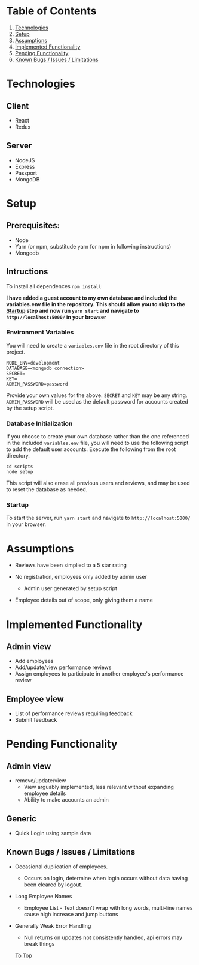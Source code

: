 # Table of Contents

1.  [Technologies](#technologies)
2.  [Setup](#setup)
3.  [Assumptions](#assumptions)
4.  [Implemented Functionality](#implemented-functionality)
5.  [Pending Functionality](#pending-functionality)
6.  [Known Bugs / Issues / Limitations](#bugs)

# Technologies

## Client

* React
* Redux

## Server

* NodeJS
* Express
* Passport
* MongoDB

# Setup

## Prerequisites:

* Node
* Yarn (or npm, substitude yarn for npm in following instructions)
* Mongodb

## Intructions

To install all dependences `npm install`

**I have added a guest account to my own database and included the variables.env file in the repository. This should allow you to skip to the [Startup](#startup) step and now run `yarn start` and navigate to `http://localhost:5000/` in your browser**

### Environment Variables

You will need to create a `variables.env` file in the root directory of this project.

```
NODE_ENV=development
DATABASE=<mongodb connection>
SECRET=
KEY=
ADMIN_PASSWORD=password
```

Provide your own values for the above. `SECRET` and `KEY` may be any string.
`ADMIN_PASSWORD` will be used as the default password for accounts created by the setup script.

### Database Initialization

If you choose to create your own database rather than the one referenced in the included `variables.env` file, you will need to use the following script to add the default user accounts. Execute the following from the root directory.

```
cd scripts
node setup
```

This script will also erase all previous users and reviews, and may be used to reset the database as needed.

### Startup

To start the server, run `yarn start` and navigate to `http://localhost:5000/` in your browser.

# Assumptions

* Reviews have been simplied to a 5 star rating

* No registration, employees only added by admin user

  * Admin user generated by setup script

* Employee details out of scope, only giving them a name

# Implemented Functionality

## Admin view

* Add employees
* Add/update/view performance reviews
* Assign employees to participate in another employee's performance review

## Employee view

* List of performance reviews requiring feedback
* Submit feedback

# Pending Functionality

## Admin view

* remove/update/view
  * View arguably implemented, less relevant without expanding employee details
  * Ability to make accounts an admin

## Generic

* Quick Login using sample data

<a id="bugs"></a>

## Known Bugs / Issues / Limitations

* Occasional duplication of employees.

  * Occurs on login, determine when login occurs without data having been cleared by logout.

* Long Employee Names

  * Employee List - Text doesn't wrap with long words, multi-line names cause high increase and jump buttons

- Generally Weak Error Handling

  * Null returns on updates not consistently handled, api errors may break things

  [To Top](#table-of-contents)
